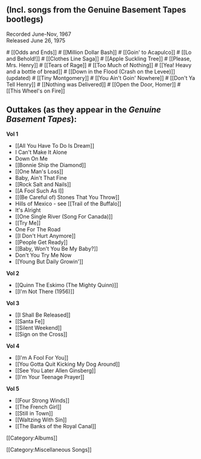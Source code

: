 <h2>(Incl. songs from the Genuine Basement Tapes bootlegs)</h2>

<p class="recdate">Recorded June-Nov, 1967<br>
Released June 26, 1975</p>
# [[Odds and Ends]]
# [[Million Dollar Bash]]
# [[Goin' to Acapulco]]
# [[Lo and Behold!]]
# [[Clothes Line Saga]]
# [[Apple Suckling Tree]]
# [[Please, Mrs. Henry]]
# [[Tears of Rage]]
# [[Too Much of Nothing]]
# [[Yea! Heavy and a bottle of bread]]
# [[Down in the Flood (Crash on the Levee)]] (updated)
# [[Tiny Montgomery]]
# [[You Ain't Goin' Nowhere]]
# [[Don't Ya Tell Henry]]
# [[Nothing was Delivered]]
# [[Open the Door, Homer]]
# [[This Wheel's on Fire]]

<h2>Outtakes (as they appear in the <em>Genuine Basement Tapes</em>): </h2>

<strong>Vol 1</strong>

* [[All You Have To Do Is Dream]]
* I Can't Make It Alone
* Down On Me
* [[Bonnie Ship the Diamond]]
* [[One Man's Loss]]
* Baby, Ain't That Fine
* [[Rock Salt and Nails]]
* [[A Fool Such As I]]
* [[(Be Careful of) Stones That You Throw]]
* Hills of Mexico - see [[Trail of the Buffalo]]
* It's Alright
* [[One Single River (Song For Canada)]]
* [[Try Me]]
* One For The Road
* [[I Don't Hurt Anymore]]
* [[People Get Ready]]
* [[Baby, Won't You Be My Baby?]]
* Don't You Try Me Now
* [[Young But Daily Growin']]

<strong>Vol 2</strong>

* [[Quinn The Eskimo (The Mighty Quinn)]]
* [[I'm Not There (1956)]]

<strong>Vol 3</strong>

* [[I Shall Be Released]]
* [[Santa Fe]]
* [[Silent Weekend]]
* [[Sign on the Cross]]

<strong>Vol 4</strong>

* [[I'm A Fool For You]]
* [[You Gotta Quit Kicking My Dog Around]]
* [[See You Later Allen Ginsberg]]
* [[I'm Your Teenage Prayer]]

<!-- @annotation: Request: Waltzing with sin --><strong>Vol 5</strong>

* [[Four Strong Winds]]
* [[The French Girl]]
* [[Still in Town]]
* [[Waltzing With Sin]]
* [[The Banks of the Royal Canal]]

[[Category:Albums]]

[[Category:Miscellaneous Songs]]